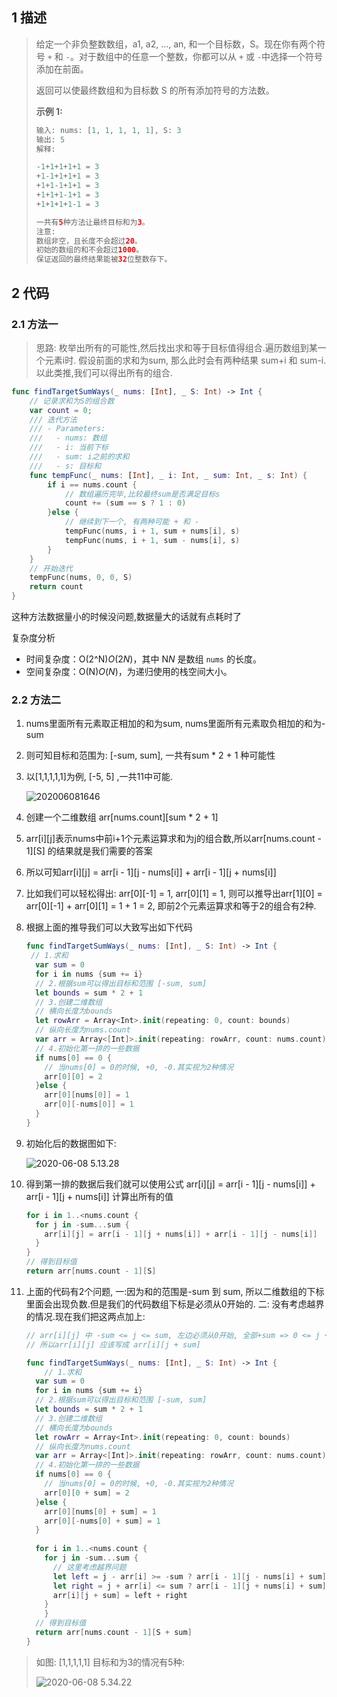 ## 1 描述

> 给定一个非负整数数组，a1, a2, ..., an, 和一个目标数，S。现在你有两个符号 `+` 和 `-`。对于数组中的任意一个整数，你都可以从 `+` 或 `-`中选择一个符号添加在前面。
>
> 返回可以使最终数组和为目标数 S 的所有添加符号的方法数。
>
> **示例 1:**
>
> ```swift
> 输入: nums: [1, 1, 1, 1, 1], S: 3
> 输出: 5
> 解释: 
> 
> -1+1+1+1+1 = 3
> +1-1+1+1+1 = 3
> +1+1-1+1+1 = 3
> +1+1+1-1+1 = 3
> +1+1+1+1-1 = 3
> 
> 一共有5种方法让最终目标和为3。
> 注意:
> 数组非空，且长度不会超过20。
> 初始的数组的和不会超过1000。
> 保证返回的最终结果能被32位整数存下。
> ```

## 2 代码

### 2.1 方法一

> 思路: 枚举出所有的可能性,然后找出求和等于目标值得组合.遍历数组到某一个元素i时. 假设前面的求和为sum, 那么此时会有两种结果 sum+i 和 sum-i. 以此类推,我们可以得出所有的组合.

```swift
func findTargetSumWays(_ nums: [Int], _ S: Int) -> Int {
  	// 记录求和为S的组合数
    var count = 0;
  	/// 迭代方法
    /// - Parameters:
    ///   - nums: 数组
    ///   - i: 当前下标
    ///   - sum: i之前的求和
    ///   - s: 目标和
    func tempFunc(_ nums: [Int], _ i: Int, _ sum: Int, _ s: Int) {
        if i == nums.count {
          	// 数组遍历完毕,比较最终sum是否满足目标s
            count += (sum == s ? 1 : 0)
        }else {
          	// 继续到下一个, 有两种可能 + 和 -
            tempFunc(nums, i + 1, sum + nums[i], s)
            tempFunc(nums, i + 1, sum - nums[i], s)
        }
    }
  	// 开始迭代
    tempFunc(nums, 0, 0, S)
    return count
}
```

这种方法数据量小的时候没问题,数据量大的话就有点耗时了

复杂度分析

- 时间复杂度：O(2^N)*O*(2*N*)，其中 N*N* 是数组 `nums` 的长度。
- 空间复杂度：O(N)*O*(*N*)，为递归使用的栈空间大小。

### 2.2 方法二

1. nums里面所有元素取正相加的和为sum, nums里面所有元素取负相加的和为-sum

2. 则可知目标和范围为: [-sum, sum], 一共有sum * 2 + 1 种可能性

3. 以[1,1,1,1,1]为例, [-5, 5] ,一共11中可能.

   ![202006081646](/Users/chenwang/Desktop/study/algorithms/%E6%95%B0%E6%8D%AE%E7%BB%93%E6%9E%84&%E7%AE%97%E6%B3%95/png/202006081646.png)

4. 创建一个二维数组 arr\[nums.count][sum * 2 + 1]

5. arr\[i][j]表示nums中前i+1个元素运算求和为j的组合数,所以arr\[nums.count - 1][S] 的结果就是我们需要的答案

6. 所以可知arr\[i][j] = arr\[i - 1][j - nums[i]] + arr\[i - 1][j + nums[i]]

7. 比如我们可以轻松得出: arr\[0][-1] = 1, arr\[0][1] = 1, 则可以推导出arr\[1][0] =  arr\[0][-1] + arr\[0][1] = 1 + 1 = 2, 即前2个元素运算求和等于2的组合有2种.

8. 根据上面的推导我们可以大致写出如下代码

   ```swift
   func findTargetSumWays(_ nums: [Int], _ S: Int) -> Int {  
   	// 1.求和
     var sum = 0
     for i in nums {sum += i}
     // 2.根据sum可以得出目标和范围 [-sum, sum]
     let bounds = sum * 2 + 1
     // 3.创建二维数组
     // 横向长度为bounds
     let rowArr = Array<Int>.init(repeating: 0, count: bounds)
     // 纵向长度为nums.count
     var arr = Array<[Int]>.init(repeating: rowArr, count: nums.count)
     // 4.初始化第一排的一些数据
     if nums[0] == 0 {
       // 当nums[0] = 0的时候, +0, -0.其实视为2种情况
       arr[0][0] = 2
     }else {
       arr[0][nums[0]] = 1
       arr[0][-nums[0]] = 1
     }
   }
   ```

9. 初始化后的数据图如下:

   ![2020-06-08 5.13.28](/Users/chenwang/Desktop/study/algorithms/%E6%95%B0%E6%8D%AE%E7%BB%93%E6%9E%84&%E7%AE%97%E6%B3%95/png/2020-06-08%205.13.28.png)

10. 得到第一排的数据后我们就可以使用公式 arr\[i][j] = arr\[i - 1][j - nums[i]] + arr\[i - 1][j + nums[i]] 计算出所有的值

    ```swift
    for i in 1..<nums.count {
      for j in -sum...sum {
        arr[i][j] = arr[i - 1][j + nums[i]] + arr[i - 1][j - nums[i]]
      }
    }
    // 得到目标值
    return arr[nums.count - 1][S]
    ```
    
11. 上面的代码有2个问题, 一:因为和的范围是-sum 到 sum, 所以二维数组的下标里面会出现负数.但是我们的代码数组下标是必须从0开始的. 二: 没有考虑越界的情况.现在我们把这两点加上:

    ```swift
    // arr[i][j] 中 -sum <= j <= sum, 左边必须从0开始, 全部+sum => 0 <= j + sum <= sum + sum
    // 所以arr[i][j] 应该写成 arr[i][j + sum]
    
    func findTargetSumWays(_ nums: [Int], _ S: Int) -> Int {  
    	// 1.求和
      var sum = 0
      for i in nums {sum += i}
      // 2.根据sum可以得出目标和范围 [-sum, sum]
      let bounds = sum * 2 + 1
      // 3.创建二维数组
      // 横向长度为bounds
      let rowArr = Array<Int>.init(repeating: 0, count: bounds)
      // 纵向长度为nums.count
      var arr = Array<[Int]>.init(repeating: rowArr, count: nums.count)
      // 4.初始化第一排的一些数据
      if nums[0] == 0 {
        // 当nums[0] = 0的时候, +0, -0.其实视为2种情况
        arr[0][0 + sum] = 2
      }else {
        arr[0][nums[0] + sum] = 1
        arr[0][-nums[0] + sum] = 1
      }
      
      for i in 1..<nums.count {
        for j in -sum...sum {
          // 这里考虑越界问题
          let left = j - arr[i] >= -sum ? arr[i - 1][j - nums[i] + sum] : 0
          let right = j + arr[i] <= sum ? arr[i - 1][j + nums[i] + sum] : 0
          arr[i][j + sum] = left + right
        }
    	}
      // 得到目标值
      return arr[nums.count - 1][S + sum]
    }
    ```



>  如图: [1,1,1,1,1] 目标和为3的情况有5种:
>
> ![2020-06-08 5.34.22](/Users/chenwang/Desktop/study/algorithms/%E6%95%B0%E6%8D%AE%E7%BB%93%E6%9E%84&%E7%AE%97%E6%B3%95/png/2020-06-08%205.34.22.png)

